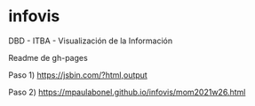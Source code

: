 # infovis
DBD - ITBA - Visualización de la Información

Readme de gh-pages

Paso 1) https://jsbin.com/?html,output

Paso 2) https://mpaulabonel.github.io/infovis/mom2021w26.html

